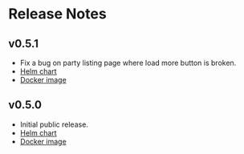 # Release Notes

## v0.5.1

- Fix a bug on party listing page where load more button is broken.
- [Helm chart](https://github.com/orgs/fivenorth-io/packages/container/helm%2F5n-dashboard/467785723?tag=0.5.1)
- [Docker image](https://github.com/orgs/fivenorth-io/packages/container/docker%2F5n-dashboard/467787043?tag=v0.5.1)

## v0.5.0

- Initial public release.
- [Helm chart](https://github.com/orgs/fivenorth-io/packages/container/helm%2F5n-dashboard/467197912?tag=0.5.0)
- [Docker image](https://github.com/orgs/fivenorth-io/packages/container/docker%2F5n-dashboard/467197973?tag=v0.5.0)
